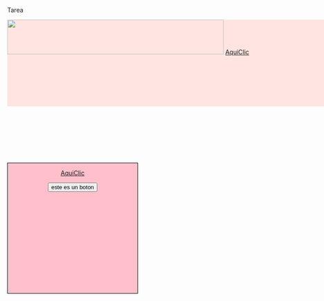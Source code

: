 <html>

<head>

<tittle>Tarea</tittle>

</head>

<style>


  
.contenedor{


        text-aling: center;


        background-color: MISTYROSE;


        height: 200px;
        
 
        width: 1000px;
        

        float: left;



}

#cuadro_izquierda{
 
   background-color: Pink;
   
   border: 1px solid black;
    float: left;

    height: 300px;
    text-align: center;
 
   width: 300px;
    margin-right: 20px;
  
  margin-top: 130px;

}
 
</style>

<body>

<div class="contenedor">
     
        
<img src="https://lh3.googleusercontent.com/proxy/NvCGAp2cKcGEyTM5tp46jzPKvo3LInX0DQj7RRZZ1oV0IysRnkfE9jCLEr5V0-Ca6fAwQ1Rg3yp8zgbCaokoapyRkPVwKQoP7H3dQGL25oRQbyZUADsW6Rw_916TmWniow" width="500" height="80">
<a href="obtenernumeromayor.html">AquiClic</a>

</div>
             
        
 <div id="cuadro_izquierda">
  
<a href="obtenernumeromayor.html">AquiClic</a>

<form name="myform" action="obtenernumeromayor.html" method="POST">

<input type="submit" value="este es un boton">

</form>

  </div>
 
</body>

</html>

